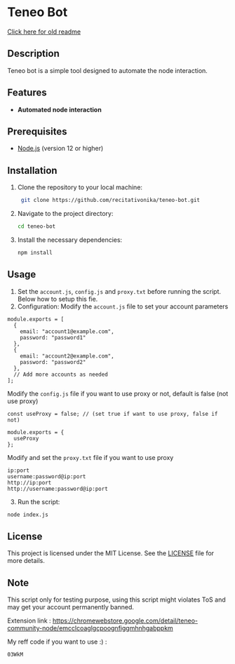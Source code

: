 # Teneo Bot
[Click here for old readme](https://github.com/recitativonika/teneo-bot/blob/main/readme-old.md)
## Description
Teneo bot is a simple tool designed to automate the node interaction.

## Features
- **Automated node interaction**

## Prerequisites
- [Node.js](https://nodejs.org/) (version 12 or higher)

## Installation

1. Clone the repository to your local machine:
   ```bash
	git clone https://github.com/recitativonika/teneo-bot.git
   ```
2. Navigate to the project directory:
	```bash
	cd teneo-bot
	```
3. Install the necessary dependencies:
	```bash
	npm install
	```

## Usage

1. Set the `account.js`, `config.js` and `proxy.txt` before running the script. Below how to setup this fie.
2. Configuration:
   Modify the `account.js` file to set your account parameters
```
module.exports = [
  {
    email: "account1@example.com",
    password: "password1"
  },
  {
    email: "account2@example.com",
    password: "password2"
  },
  // Add more accounts as needed
];
```
 Modify the `config.js` file if you want to use proxy or not, default is false (not use proxy)
```
const useProxy = false; // (set true if want to use proxy, false if not)

module.exports = {
  useProxy
};
```
 Modify and set the `proxy.txt` file if you want to use proxy
```
ip:port
username:password@ip:port
http://ip:port
http://username:password@ip:port
```
3. Run the script:
```bash
node index.js
```

## License
This project is licensed under the MIT License. See the [LICENSE](LICENSE) file for more details.

## Note
This script only for testing purpose, using this script might violates ToS and may get your account permanently banned.

Extension link : https://chromewebstore.google.com/detail/teneo-community-node/emcclcoaglgcpoognfiggmhnhgabppkm

My reff code if you want to use :) : 
```bash
03WkM
```
